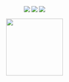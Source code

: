 
<p align="center">
  <a href="https://discord.com/users/644639431818739728"><img src="https://img.shields.io/badge/MODLOFF%20-7289DA.svg?&style=for-the-badge&logo=discord&logoColor=aqua"></a>
  <a href="https://github.com/modloff"><img src="https://img.shields.io/badge/MODLOFF%20-1d202b.svg?&style=for-the-badge&logo=github&logoColor=aqua"></a>
 <a href="https://instagram.com/modloff.hub" target"blank_"><img src="https://img.shields.io/badge/MODLOFF%20-DC3175.svg?&style=for-the-badge&logo=instagram&logoColor=aqua">
</p>

<div align = "center">
<img src = "https://github-readme-stats.vercel.app/api?username=modloff&show_icons=true&theme=tokyonight" width = "% 100" height = "150px" />
</div>
